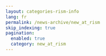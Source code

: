 ```yaml
---
layout: categories-rism-info
lang: fr
permalink: /news-archive/new_at_rism
skip_indexing: true
pagination: 
  enabled: true
  category: new_at_rism
---
```

